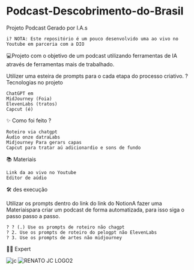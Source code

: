 # Podcast-Descobrimento-do-Brasil

Projeto Podcast Gerado por I.A.s

    i? NOTA: Este repositório é um pouco desenvolvido uma ao vivo no Youtube em parceria com a DIO

💻Projeto com o objetivo de um podcast utilizando ferramentas de IA através de ferramentas mais de trabalhado.

Utilizer uma esteira de prompts para o cada etapa do processo criativo.
? Tecnologias no projeto

    ChatGPT em
    MidJourney (Foia)
    ElevenLabs (tratos)
    Capcut (é)

✨ Como foi feito ?

    Roteiro via chatgpt
    Áudio onze datraLabs
    Midjourney Para gerars capas
    Capcut para tratar aú adicionardio e sons de fundo

📚 Materiais

    Link da ao vivo no Youtube
    Editor de aúdio

🛠️ des execução

Utilizar os prompts dentro do link do link do NotionA fazer uma Materiaispara criar um podcast de forma automatizada, para isso siga o passo passo a passo.

    ? ? (.) Use os prompts de roteiro não chagpt
    ? 2. Use os prompts de roteiro do pelogpt não ElevenLabs
    ? 3. Use os prompts de artes não midjourney


👨‍💻 Expert 

![jc](https://github.com/user-attachments/assets/8a0800f1-74c8-47e6-ac2f-7575c0866234)  ![RENATO JC LOGO2](https://github.com/user-attachments/assets/71ebe370-4f52-4604-a128-bbb07382350f)


